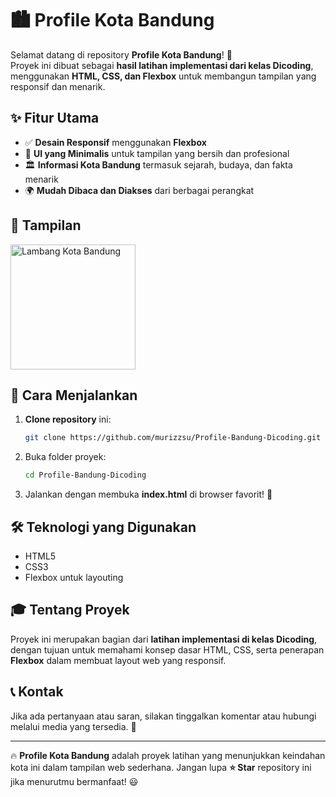 
# 🏙️ Profile Kota Bandung

Selamat datang di repository **Profile Kota Bandung**! 🎉  
Proyek ini dibuat sebagai **hasil latihan implementasi dari kelas Dicoding**, menggunakan **HTML, CSS, dan Flexbox** untuk membangun tampilan yang responsif dan menarik.

## ✨ Fitur Utama
- ✅ **Desain Responsif** menggunakan **Flexbox**
- 🎨 **UI yang Minimalis** untuk tampilan yang bersih dan profesional
- 🏛️ **Informasi Kota Bandung** termasuk sejarah, budaya, dan fakta menarik
- 🌍 **Mudah Dibaca dan Diakses** dari berbagai perangkat

## 📸 Tampilan
<img src="https://upload.wikimedia.org/wikipedia/commons/e/e7/Bandung_coa.png" alt="Lambang Kota Bandung" width="200"/>

## 🚀 Cara Menjalankan
1. **Clone repository** ini:
   ```bash
   git clone https://github.com/murizzsu/Profile-Bandung-Dicoding.git
   ```
2. Buka folder proyek:
   ```bash
   cd Profile-Bandung-Dicoding
   ```
3. Jalankan dengan membuka **index.html** di browser favorit! 🚀

## 🛠️ Teknologi yang Digunakan
- HTML5
- CSS3
- Flexbox untuk layouting

## 🎓 Tentang Proyek
Proyek ini merupakan bagian dari **latihan implementasi di kelas Dicoding**, dengan tujuan untuk memahami konsep dasar HTML, CSS, serta penerapan **Flexbox** dalam membuat layout web yang responsif.

## 📞 Kontak
Jika ada pertanyaan atau saran, silakan tinggalkan komentar atau hubungi melalui media yang tersedia. 💙  

---

🔥 **Profile Kota Bandung** adalah proyek latihan yang menunjukkan keindahan kota ini dalam tampilan web sederhana. Jangan lupa **⭐️ Star** repository ini jika menurutmu bermanfaat! 😃

